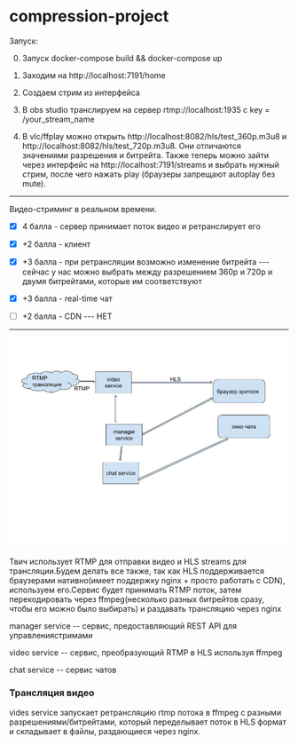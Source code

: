 # compression-project

Запуск:

0) Запуск docker-compose build && docker-compose up

1) Заходим на http://localhost:7191/home

2) Создаем стрим из интерфейса

3) В obs studio транслируем на сервер rtmp://localhost:1935 с key = /your_stream_name

4) В vlc/ffplay можно открыть http://localhost:8082/hls/test_360p.m3u8 и http://localhost:8082/hls/test_720p.m3u8.
Они отличаются значениями разрешения и битрейта.
Также теперь можно зайти через интерфейс на http://localhost:7191/streams и выбрать нужный стрим, после чего нажать play (браузеры запрещают autoplay без mute).



---------------------


Видео-стриминг в реальном времени.

- [x] 4 балла - сервер принимает поток видео и ретранслирует его

- [x] +2 балла - клиент

- [x] +3 балла - при ретрансляции возможно изменение битрейта --- сейчас у нас можно выбрать между разрешением 360p и 720p и двумя битрейтами, которые им соответствуют

- [X] +3 балла - real-time чат

- [ ] +2 балла - CDN --- НЕТ



---------------------

![arch](arch.jpg)


Твич использует RTMP для отправки видео и HLS streams для трансляции.Будем делать все также, так как HLS поддерживается браузерами нативно(имеет поддержку nginx + просто работать с CDN), используем его.Сервис будет принимать RTMP поток, затем перекодировать через ffmpeg(несколько разных битрейтов сразу, чтобы его можно было выбирать) и раздавать трансляцию через nginx


manager service -- сервис, предоставляющий REST API для управлениястримами

video service -- сервис, преобразующий RTMP в HLS используя ffmpeg

chat service -- сервис чатов

### Трансляция видео

vides service запускает ретрансляцию rtmp потока в ffmpeg с разными разрешениями/битрейтами, который переделывает поток в HLS формат и складывает в файлы, раздающиеся через nginx.





